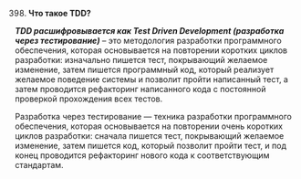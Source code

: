 398. **Что такое TDD?**  

***TDD расшифровывается как Test Driven Development (разработка через тестирование)*** –  это методология разработки программного обеспечения, которая основывается на повторении коротких циклов разработки: изначально пишется тест, покрывающий желаемое изменение, затем пишется программный код, который реализует желаемое поведение системы и позволит пройти написанный тест, а затем проводится рефакторинг написанного кода с постоянной проверкой прохождения всех тестов.

Разработка через тестирование — техника разработки программного обеспечения, которая основывается на повторении очень коротких циклов разработки: сначала пишется тест, покрывающий желаемое изменение, затем пишется код, который позволит пройти тест, и под конец проводится рефакторинг нового кода к соответствующим стандартам.
